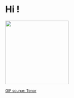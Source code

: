 # Hi !
<image height=200 src="https://media.tenor.com/oqXocliEYAMAAAAi/hello-yellow.gif"/>

<sup>[GIF source: Tenor](https://media.tenor.com/oqXocliEYAMAAAAi/hello-yellow.gif)</sup>
